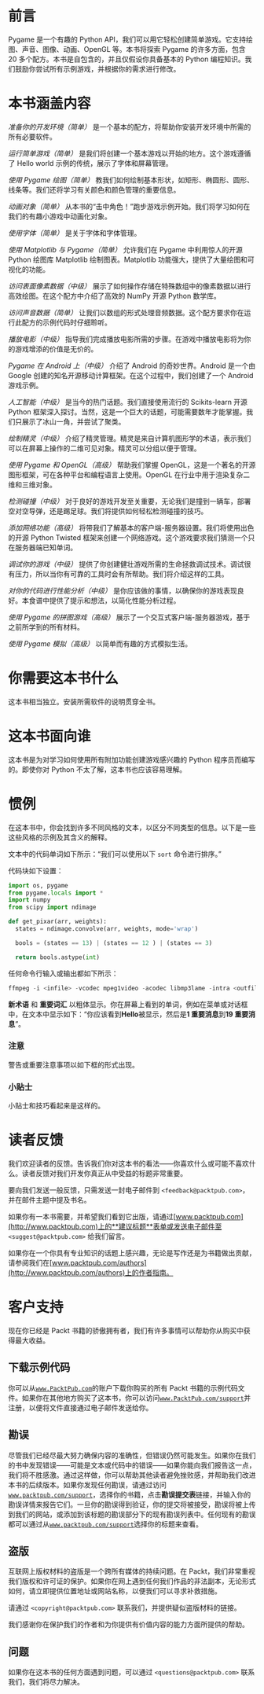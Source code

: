 # 前言

Pygame 是一个有趣的 Python API，我们可以用它轻松创建简单游戏。它支持绘图、声音、图像、动画、OpenGL 等。本书将探索 Pygame 的许多方面，包含 20 多个配方。本书是自包含的，并且仅假设你具备基本的 Python 编程知识。我们鼓励你尝试所有示例游戏，并根据你的需求进行修改。

# **本书涵盖内容**

*准备你的开发环境（简单）* 是一个基本的配方，将帮助你安装开发环境中所需的所有必要软件。

*运行简单游戏（简单）* 是我们将创建一个基本游戏以开始的地方。这个游戏遵循了 Hello world 示例的传统，展示了字体和屏幕管理。

*使用 Pygame 绘图（简单）* 教我们如何绘制基本形状，如矩形、椭圆形、圆形、线条等。我们还将学习有关颜色和颜色管理的重要信息。

*动画对象（简单）* 从本书的“击中角色！”跑步游戏示例开始。我们将学习如何在我们的有趣小游戏中动画化对象。

*使用字体（简单）* 是关于字体和字体管理。

*使用 Matplotlib 与 Pygame（简单）* 允许我们在 Pygame 中利用惊人的开源 Python 绘图库 Matplotlib 绘制图表。Matplotlib 功能强大，提供了大量绘图和可视化的功能。

*访问表面像素数据（中级）* 展示了如何操作存储在特殊数组中的像素数据以进行高效绘图。在这个配方中介绍了高效的 NumPy 开源 Python 数学库。

*访问声音数据（简单）* 让我们以数组的形式处理音频数据。这个配方要求你在运行此配方的示例代码时仔细聆听。

*播放电影（中级）* 指导我们完成播放电影所需的步骤。在游戏中播放电影将为你的游戏增添的价值是无价的。

*Pygame 在 Android 上（中级）* 介绍了 Android 的奇妙世界。Android 是一个由 Google 创建的知名开源移动计算框架。在这个过程中，我们创建了一个 Android 游戏示例。

*人工智能（中级）* 是当今的热门话题。我们直接使用流行的 Scikits-learn 开源 Python 框架深入探讨。当然，这是一个巨大的话题，可能需要数年才能掌握。我们只展示了冰山一角，并尝试了聚类。

*绘制精灵（中级）* 介绍了精灵管理。精灵是来自计算机图形学的术语，表示我们可以在屏幕上操作的二维可见对象。精灵可以分组以便于管理。

*使用 Pygame 和 OpenGL（高级）* 帮助我们掌握 OpenGL，这是一个著名的开源图形框架，可在各种平台和编程语言上使用。OpenGL 在行业中用于渲染复杂二维和三维对象。

*检测碰撞（中级）* 对于良好的游戏开发至关重要，无论我们是撞到一辆车，部署空对空导弹，还是踢足球。我们将提供如何轻松检测碰撞的技巧。

*添加网络功能（高级）* 将带我们了解基本的客户端-服务器设置。我们将使用出色的开源 Python Twisted 框架来创建一个网络游戏。这个游戏要求我们猜测一个只在服务器端已知单词。

*调试你的游戏（中级）* 提供了你创建健壮游戏所需的生命拯救调试技术。调试很有压力，所以当你有可靠的工具时会有所帮助。我们将介绍这样的工具。

*对你的代码进行性能分析（中级）* 是你应该做的事情，以确保你的游戏表现良好。本食谱中提供了提示和想法，以简化性能分析过程。

*使用 Pygame 的拼图游戏（高级）* 展示了一个交互式客户端-服务器游戏，基于之前所学到的所有材料。

*使用 Pygame 模拟（高级）* 以简单而有趣的方式模拟生活。

# 你需要这本书什么

这本书相当独立。安装所需软件的说明贯穿全书。

# 这本书面向谁

这本书是为对学习如何使用所有附加功能创建游戏感兴趣的 Python 程序员而编写的。即使你对 Python 不太了解，这本书也应该容易理解。

# 惯例

在这本书中，你会找到许多不同风格的文本，以区分不同类型的信息。以下是一些这些风格的示例及其含义的解释。

文本中的代码单词如下所示：“我们可以使用以下 `sort` 命令进行排序。”

代码块如下设置：

```py
import os, pygame
from pygame.locals import *
import numpy
from scipy import ndimage

def get_pixar(arr, weights):
  states = ndimage.convolve(arr, weights, mode='wrap')

  bools = (states == 13) | (states == 12 ) | (states == 3)

  return bools.astype(int)
```

任何命令行输入或输出都如下所示：

```py
ffmpeg -i <infile> -vcodec mpeg1video -acodec libmp3lame -intra <outfile.mpg>

```

**新术语** 和 **重要词汇** 以粗体显示。你在屏幕上看到的单词，例如在菜单或对话框中，在文本中显示如下：“你应该看到**Hello**被显示，然后是**1 重要消息**到**19 重要消息**”。

### 注意

警告或重要注意事项以如下框的形式出现。

### 小贴士

小贴士和技巧看起来是这样的。

# 读者反馈

我们欢迎读者的反馈。告诉我们你对这本书的看法——你喜欢什么或可能不喜欢什么。读者反馈对我们开发你真正从中受益的标题非常重要。

要向我们发送一般反馈，只需发送一封电子邮件到 `<feedback@packtpub.com>`，并在邮件主题中提及书名。

如果你有一本书需要，并希望我们看到它出版，请通过[www.packtpub.com](http://www.packtpub.com)上的**建议标题**表单或发送电子邮件至 `<suggest@packtpub.com>` 给我们留言。

如果你在一个你具有专业知识的话题上感兴趣，无论是写作还是为书籍做出贡献，请参阅我们在[www.packtpub.com/authors](http://www.packtpub.com/authors)上的作者指南。

# 客户支持

现在你已经是 Packt 书籍的骄傲拥有者，我们有许多事情可以帮助你从购买中获得最大收益。

## 下载示例代码

你可以从[`www.PacktPub.com`](http://www.PacktPub.com)的账户下载你购买的所有 Packt 书籍的示例代码文件。如果你在其他地方购买了这本书，你可以访问[`www.PacktPub.com/support`](http://www.PacktPub.com/support)并注册，以便将文件直接通过电子邮件发送给你。

## 勘误

尽管我们已经尽最大努力确保内容的准确性，但错误仍然可能发生。如果你在我们的书中发现错误——可能是文本或代码中的错误——如果你能向我们报告这一点，我们将不胜感激。通过这样做，你可以帮助其他读者避免挫败感，并帮助我们改进本书的后续版本。如果你发现任何勘误，请通过访问[`www.packtpub.com/support`](http://www.packtpub.com/support)，选择你的书籍，点击**勘误提交表**链接，并输入你的勘误详情来报告它们。一旦你的勘误得到验证，你的提交将被接受，勘误将被上传到我们的网站，或添加到该标题的勘误部分下的现有勘误列表中。任何现有的勘误都可以通过从[`www.packtpub.com/support`](http://www.packtpub.com/support)选择你的标题来查看。

## 盗版

互联网上版权材料的盗版是一个跨所有媒体的持续问题。在 Packt，我们非常重视我们版权和许可证的保护。如果你在网上遇到任何我们作品的非法副本，无论形式如何，请立即提供位置地址或网站名称，以便我们可以寻求补救措施。

请通过 `<copyright@packtpub.com>` 联系我们，并提供疑似盗版材料的链接。

我们感谢你在保护我们的作者和为你提供有价值内容的能力方面所提供的帮助。

## 问题

如果你在这本书的任何方面遇到问题，可以通过 `<questions@packtpub.com>` 联系我们，我们将尽力解决。
